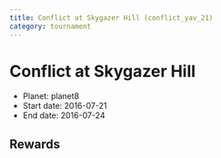 ```yaml
---
title: Conflict at Skygazer Hill (conflict_yav_21)
category: tournament
---
```

# Conflict at Skygazer Hill

  * Planet: planet8
  * Start date: 2016-07-21
  * End date: 2016-07-24

## Rewards

